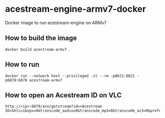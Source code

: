 # acestream-engine-armv7-docker
Docker image to run acestream-engine on ARMv7

## How to build the image

```
docker build acestream-armv7 .
```

## How to run

```
docker run --network host --privileged -it --rm -p8621:8621 -p6878:6878 acestream-armv7
```

## How to open an Acestream ID on VLC

```
http://<ip>:6878/ace/getstream?id=<Acestream ID>&hlc=1&spv=0&transcode_audio=0&transcode_mp3=0&transcode_ac3=0&preferred_audio_language=eng
```
